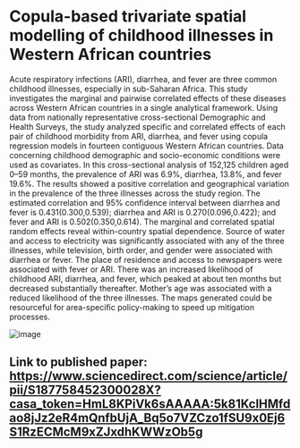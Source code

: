 # Copula-based trivariate spatial modelling of childhood illnesses in Western African countries
Acute respiratory infections (ARI), diarrhea, and fever are three common childhood illnesses, especially in sub-Saharan Africa. This study investigates the marginal and pairwise correlated effects of these diseases across Western African countries in a single analytical framework. Using data from nationally representative cross-sectional Demographic and Health Surveys, the study analyzed specific and correlated effects of each pair of childhood morbidity from ARI, diarrhea, and fever using copula regression models in fourteen contiguous Western African countries. Data concerning childhood demographic and socio-economic conditions were used as covariates. In this cross-sectional analysis of 152,125 children aged 0–59 months, the prevalence of ARI was 6.9%, diarrhea, 13.8%, and fever 19.6%. The results showed a positive correlation and geographical variation in the prevalence of the three illnesses across the study region. The estimated correlation and 95% confidence interval between diarrhea and fever is 0.431(0.300,0.539); diarrhea and ARI is 0.270(0.096,0.422); and fever and ARI is 0.502(0.350,0.614). The marginal and correlated spatial random effects reveal within-country spatial dependence. Source of water and access to electricity was significantly associated with any of the three illnesses, while television, birth order, and gender were associated with diarrhea or fever. The place of residence and access to newspapers were associated with fever or ARI. There was an increased likelihood of childhood ARI, diarrhea, and fever, which peaked at about ten months but decreased substantially thereafter. Mother’s age was associated with a reduced likelihood of the three illnesses. The maps generated could be resourceful for area-specific policy-making to speed up mitigation processes.

![image](https://github.com/eosafu/CopulaBasedTrivariateModel/assets/70357973/2388520c-2556-4151-91c3-adecc30e6b0f)

## Link to published paper: https://www.sciencedirect.com/science/article/pii/S187758452300028X?casa_token=HmL8KPiVk6sAAAAA:5k81KclHMfdao8jJz2eR4mQnfbUjA_Bq5o7VZCzo1fSU9x0Ej6S1RzECMcM9xZJxdhKWWzOb5g
